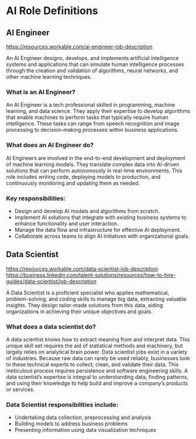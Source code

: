 # AI Role Definitions

## AI Engineer
https://resources.workable.com/ai-engineer-job-description

An AI Engineer designs, develops, and implements artificial intelligence systems and applications that can simulate human intelligence processes through the creation and validation of algorithms, neural networks, and other machine learning techniques.

### What is an AI Engineer?
An AI Engineer is a tech professional skilled in programming, machine learning, and data science. They apply their expertise to develop algorithms that enable machines to perform tasks that typically require human intelligence. These tasks can range from speech recognition and image processing to decision-making processes within business applications.

### What does an AI Engineer do?
AI Engineers are involved in the end-to-end development and deployment of machine learning models. They translate complex data into AI-driven solutions that can perform autonomously in real-time environments. This role includes writing code, deploying models to production, and continuously monitoring and updating them as needed.

### Key responsibilities:
- Design and develop AI models and algorithms from scratch.
- Implement AI solutions that integrate with existing business systems to enhance functionality and user interaction.
- Manage the data flow and infrastructure for effective AI deployment.
- Collaborate across teams to align AI initiatives with organizational goals.


## Data Scientist
https://resources.workable.com/data-scientist-job-description
https://business.linkedin.com/talent-solutions/resources/how-to-hire-guides/data-scientist/job-description

A Data Scientist is a proficient specialist who applies mathematical, problem-solving, and coding skills to manage big data, extracting valuable insights. They design tailor-made solutions from this data, aiding organizations in achieving their unique objectives and goals.

### What does a data scientist do?

A data scientist knows how to extract meaning from and interpret data. This unique skill set requires the aid of statistical methods and machinery, but largely relies on analytical brain power. Data scientist jobs exist in a variety of industries. Because raw data can rarely be used reliably, businesses look to these technical experts to collect, clean, and validate their data. This meticulous process requires persistence and software engineering skills. A data scientist’s expertise is integral to understanding data, finding patterns, and using their knowledge to help build and improve a company’s products or services.

### Data Scientist responsibilities include:
- Undertaking data collection, preprocessing and analysis
- Building models to address business problems
- Presenting information using data visualization techniques
